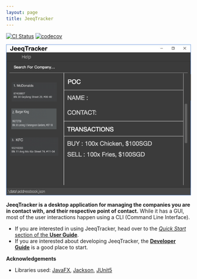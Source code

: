 ```yaml
---
layout: page
title: JeeqTracker
---
```


[![CI Status](https://github.com/se-edu/addressbook-level3/workflows/Java%20CI/badge.svg)](https://github.com/se-edu/addressbook-level3/actions)
[![codecov](https://codecov.io/gh/se-edu/addressbook-level3/branch/master/graph/badge.svg)](https://codecov.io/gh/se-edu/addressbook-level3)

![Ui](images/Ui.png)

**JeeqTracker is a desktop application for managing the companies you are in contact with, and their respective point of contact.** 
While it has a GUI, most of the user interactions happen using a CLI (Command Line Interface).

* If you are interested in using JeeqTracker, head over to the [_Quick Start_ section of the **User Guide**](UserGuide.html#quick-start).
* If you are interested about developing JeeqTracker, the [**Developer Guide**](DeveloperGuide.html) is a good place to start.


**Acknowledgements**

* Libraries used: [JavaFX](https://openjfx.io/), [Jackson](https://github.com/FasterXML/jackson), [JUnit5](https://github.com/junit-team/junit5)
